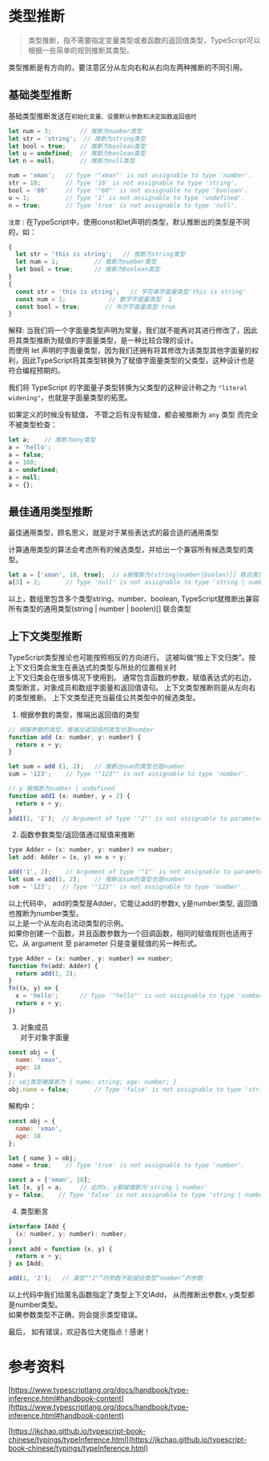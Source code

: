 # 类型推断 
> 类型推断，指不需要指定变量类型或者函数的返回值类型，TypeScript可以根据一些简单的规则推断其类型。 

类型推断是有方向的，要注意区分从左向右和从右向左两种推断的不同引用。  
      
## 基础类型推断   
基础类型推断发送在`初始化变量、设置默认参数和决定函数返回值时`  

```js
let num = 3;        // 推断为number类型
let str = 'string';  // 推断为string类型
let bool = true;    // 推断为boolean类型
let u = undefined;  // 推断为boolean类型
let n = null;       // 推断为null类型

num = 'xman';   // Type '"xman"' is not assignable to type 'number'.
str = 18;       // Type '18' is not assignable to type 'string'.
bool = '60'     // Type '"60"' is not assignable to type 'boolean'.
u = 1;          // Type '1' is not assignable to type 'undefined'.
n = true;       // Type 'true' is not assignable to type 'null'.
```

`注意：`在TypeScript中，使用const和let声明的类型，默认推断出的类型是不同的，如：  
```js
{
  let str = 'this is string';   // 推断为string类型
  let num = 1;          // 推断为number类型
  let bool = true;      // 推断为boolean类型
}
{
  const str = 'this is string';   // 字符串字面量类型'this is string'
  const num = 1;            // 数字字面量类型  1
  const bool = true;       // 布尔字面量类型 true
}
``` 
解释: 当我们将一个字面量类型声明为常量，我们就不能再对其进行修改了，因此将其类型推断为赋值的字面量类型，是一种比较合理的设计。  
而使用 let 声明的字面量类型，因为我们还拥有将其修改为该类型其他字面量的权利，因此TypeScript将其类型转换为了赋值字面量类型的父类型，这种设计也是符合编程预期的。

我们将 TypeScript 的字面量子类型转换为父类型的这种设计称之为 `"literal widening"`，也就是字面量类型的拓宽。  

如果定义的时候没有赋值， 不管之后有没有赋值，都会被推断为 `any` 类型 而完全不被类型检查： 
```js
let a;    // 推断为any类型
a = 'hello';
a = false;
a = 100;
a = undefined;
a = null;
a = {};
```


## 最佳通用类型推断  
最佳通用类型，顾名思义，就是对于某些表达式的最合适的通用类型

计算通用类型的算法会考虑所有的候选类型，并给出一个兼容所有候选类型的类型。  

```js
let a = ['xman', 18, true];  // a被推断为(string|number|boolen)[] 联合类型
a[3] = 2;       // Type 'null' is not assignable to type 'string | number | boolean'.
```
以上，数组里包含多个类型string、number、boolean, TypeScript就推断出兼容所有类型的通用类型(string | number | boolen)[] 联合类型


## 上下文类型推断  
TypeScript类型推论也可能按照相反的方向进行。 这被叫做“按上下文归类”。按上下文归类会发生在表达式的类型与所处的位置相关时    
上下文归类会在很多情况下使用到。 通常包含函数的参数，赋值表达式的右边，类型断言，对象成员和数组字面量和返回值语句。 上下文类型推断则是从左向右的类型推断。 
上下文类型还充当最佳公共类型中的候选类型。    

1. 根据参数的类型，推端出返回值的类型     
```js
// 根据参数的类型，推端出返回值的类型也是number
function add (x: number, y: number) {
  return x + y;
}

let sum = add (1, 2);   // 推断出sum的类型也是number 
sum = '123';    // Type '"123"' is not assignable to type 'number'.

// y 被推断为number | undefined
function add1 (x: number, y = 2) {
  return x + y;  
}
add1(1, '2');  // Argument of type '"2"' is not assignable to parameter of type 'number | undefined'.

```
2. 函数参数类型/返回值通过赋值来推断  
```js
type Adder = (x: number, y: number) => number;
let add: Adder = (x, y) => x + y;

add('1', 2);    // Argument of type '"1"' is not assignable to parameter of type 'number'.  
let sum = add(1, 2);    // 推断出sum的类型也是number 
sum = '123';   // Type '"123"' is not assignable to type 'number'.
```
以上代码中， add的类型是Adder，它能让add的参数x, y是number类型, 返回值也推断为number类型。   
以上是一个从左向右流动类型的示例。  
如果你创建一个函数，并且函数参数为一个回调函数，相同的赋值规则也适用于它。从 argument 至 parameter 只是变量赋值的另一种形式。  
```js
type Adder = (x: number, y: number) => number; 
function fn(add: Adder) {
  return add(1, 2);
}
fn((x, y) => {
  x = 'hello';      // Type '"hello"' is not assignable to type 'number'.  
  return x + y;  
})
```  
3. 对象成员  
对于对象字面量  
```js
const obj = {
  name: 'xman',
  age: 18  
};
// obj类型被推断为 { name: string; age: number; }
obj.name = false;       // Type 'false' is not assignable to type 'string'.
```  
解构中：  
```js
const obj = {
  name: 'xman',
  age: 18  
};

let { name } = obj;
name = true;    // Type 'true' is not assignable to type 'number'.

const a = ['xman', 18];
let [x, y] = a;     // 此时x, y都被推断为'string | number'
y = false;    // Type 'false' is not assignable to type 'string | number'.
```

4. 类型断言  
```js
interface IAdd {
  (x: number, y: number): number;  
}
const add = function (x, y) {
  return x + y;  
} as IAdd;

add(1, '2');   // 类型“"2"”的参数不能赋给类型“number”的参数
```
以上代码中我们给匿名函数指定了类型上下文IAdd， 从而推断出参数x, y类型都是number类型。  
如果参数类型不正确，则会提示类型错误。  

最后， 如有错误，欢迎各位大佬指点！感谢！ 

# 参考资料  
[https://www.typescriptlang.org/docs/handbook/type-inference.html#handbook-content](https://www.typescriptlang.org/docs/handbook/type-inference.html#handbook-content)  

[https://jkchao.github.io/typescript-book-chinese/typings/typeInference.html](https://jkchao.github.io/typescript-book-chinese/typings/typeInference.html)